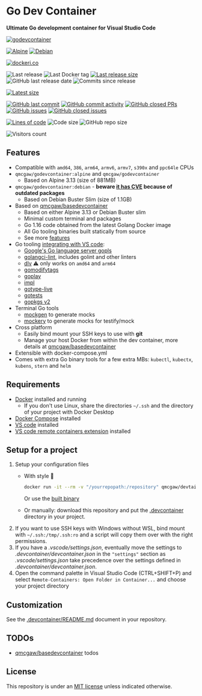 # Go Dev Container

**Ultimate Go development container for Visual Studio Code**

[![godevcontainer](https://github.com/qdm12/godevcontainer/raw/master/title.png)](https://hub.docker.com/r/qmcgaw/godevcontainer)

[![Alpine](https://github.com/qdm12/godevcontainer/actions/workflows/alpine.yml/badge.svg)](https://github.com/qdm12/godevcontainer/actions/workflows/alpine.yml)
[![Debian](https://github.com/qdm12/godevcontainer/actions/workflows/debian.yml/badge.svg)](https://github.com/qdm12/godevcontainer/actions/workflows/debian.yml)

[![dockeri.co](https://dockeri.co/image/qmcgaw/godevcontainer)](https://hub.docker.com/r/qmcgaw/godevcontainer)

![Last release](https://img.shields.io/github/release/qdm12/godevcontainer?label=Last%20release)
![Last Docker tag](https://img.shields.io/docker/v/qmcgaw/godevcontainer?sort=semver&label=Last%20Docker%20tag)
[![Last release size](https://img.shields.io/docker/image-size/qmcgaw/godevcontainer?sort=semver&label=Last%20released%20image)](https://hub.docker.com/r/qmcgaw/godevcontainer/tags?page=1&ordering=last_updated)
![GitHub last release date](https://img.shields.io/github/release-date/qdm12/godevcontainer?label=Last%20release%20date)
![Commits since release](https://img.shields.io/github/commits-since/qdm12/godevcontainer/latest?sort=semver)

[![Latest size](https://img.shields.io/docker/image-size/qmcgaw/godevcontainer/latest?label=Latest%20image)](https://hub.docker.com/r/qmcgaw/godevcontainer/tags)

[![GitHub last commit](https://img.shields.io/github/last-commit/qdm12/godevcontainer.svg)](https://github.com/qdm12/godevcontainer/commits/main)
[![GitHub commit activity](https://img.shields.io/github/commit-activity/y/qdm12/godevcontainer.svg)](https://github.com/qdm12/godevcontainer/graphs/contributors)
[![GitHub closed PRs](https://img.shields.io/github/issues-pr-closed/qdm12/godevcontainer.svg)](https://github.com/qdm12/godevcontainer/pulls?q=is%3Apr+is%3Aclosed)
[![GitHub issues](https://img.shields.io/github/issues/qdm12/godevcontainer.svg)](https://github.com/qdm12/godevcontainer/issues)
[![GitHub closed issues](https://img.shields.io/github/issues-closed/qdm12/godevcontainer.svg)](https://github.com/qdm12/godevcontainer/issues?q=is%3Aissue+is%3Aclosed)

[![Lines of code](https://img.shields.io/tokei/lines/github/qdm12/godevcontainer)](https://github.com/qdm12/godevcontainer)
![Code size](https://img.shields.io/github/languages/code-size/qdm12/godevcontainer)
![GitHub repo size](https://img.shields.io/github/repo-size/qdm12/godevcontainer)

![Visitors count](https://visitor-badge.laobi.icu/badge?page_id=godevcontainer.readme)

## Features

- Compatible with `amd64`, `386`, `arm64`, `armv6`, `armv7`, `s390x` and `ppc64le` CPUs
- `qmcgaw/godevcontainer:alpine` and `qmcgaw/godevcontainer`
    - Based on Alpine 3.13 (size of 881MB)
- `qmcgaw/godevcontainer:debian` - **beware [it has CVE](https://github.com/qdm12/godevcontainer/runs/596825646?check_suite_focus=true) because of outdated packages**
    - Based on Debian Buster Slim (size of 1.1GB)
- Based on [qmcgaw/basedevcontainer](https://github.com/qdm12/basedevcontainer)
    - Based on either Alpine 3.13 or Debian Buster slim
    - Minimal custom terminal and packages
    - Go 1.16 code obtained from the latest Golang Docker image
    - All Go tooling binaries built statically from source
    - See more [features](https://github.com/qdm12/basedevcontainer#features)
- Go tooling [integrating with VS code](https://github.com/Microsoft/vscode-go/wiki/Go-tools-that-the-Go-extension-depends-on):
    - [Google's Go language server gopls](https://github.com/golang/tools/tree/master/gopls)
    - [golangci-lint](https://github.com/golangci/golangci-lint), includes golint and other linters
    - [dlv](https://github.com/go-delve/delve/cmd/dlv) ⚠️ only works on `amd64` and `arm64`
    - [gomodifytags](https://github.com/fatih/gomodifytags)
    - [goplay](https://github.com/haya14busa/goplay)
    - [impl](https://github.com/josharian/impl)
    - [gotype-live](https://github.com/tylerb/gotype-live)
    - [gotests](https://github.com/cweill/gotests)
    - [gopkgs v2](https://github.com/uudashr/gopkgs/tree/master/v2)
- Terminal Go tools
    - [mockgen](https://github.com/golang/mock/mockgen) to generate mocks
    - [mockery](https://github.com/vektra/mockery) to generate mocks for testify/mock
- Cross platform
    - Easily bind mount your SSH keys to use with **git**
    - Manage your host Docker from within the dev container, more details at [qmcgaw/basedevcontainer](https://github.com/qdm12/basedevcontainer#features)
- Extensible with docker-compose.yml
- Comes with extra Go binary tools for a few extra MBs: `kubectl`, `kubectx`, `kubens`, `stern` and `helm`

## Requirements

- [Docker](https://www.docker.com/products/docker-desktop) installed and running
    - If you don't use Linux, share the directories `~/.ssh` and the directory of your project with Docker Desktop
- [Docker Compose](https://docs.docker.com/compose/install/) installed
- [VS code](https://code.visualstudio.com/download) installed
- [VS code remote containers extension](https://marketplace.visualstudio.com/items?itemName=ms-vscode-remote.remote-containers) installed

## Setup for a project

1. Setup your configuration files
    - With style 💯

        ```sh
        docker run -it --rm -v "/yourrepopath:/repository" qmcgaw/devtainr:v0.2.0 -dev go -path /repository -name projectname
        ```

        Or use the [built binary](https://github.com/qdm12/devtainr#binary)
    - Or manually: download this repository and put the [.devcontainer](.devcontainer) directory in your project.
1. If you want to use SSH keys with Windows without WSL, bind mount with `~/.ssh:/tmp/.ssh:ro` and a script will copy them over with the right permissions.
1. If you have a *.vscode/settings.json*, eventually move the settings to *.devcontainer/devcontainer.json* in the `"settings"` section as *.vscode/settings.json* take precedence over the settings defined in *.devcontainer/devcontainer.json*.
1. Open the command palette in Visual Studio Code (CTRL+SHIFT+P) and select `Remote-Containers: Open Folder in Container...` and choose your project directory

## Customization

See the [.devcontainer/README.md](.devcontainer/README.md) document in your repository.

## TODOs

- [qmcgaw/basedevcontainer](https://github.com/qdm12/basedevcontainer) todos

## License

This repository is under an [MIT license](https://github.com/qdm12/godevcontainer/master/LICENSE) unless indicated otherwise.
